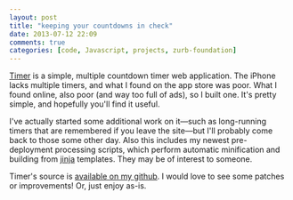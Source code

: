 ```yaml
---
layout: post
title: "keeping your countdowns in check"
date: 2013-07-12 22:09
comments: true
categories: [code, Javascript, projects, zurb-foundation]
---
```


[Timer](http://timer.fardogllc.com) is a simple, multiple countdown timer web application. The iPhone lacks multiple timers, and what I found on the app store was poor. What I found online, also poor (and way too full of ads), so I built one. It's pretty simple, and hopefully you'll find it useful.

I've actually started some additional work on it—such as long-running timers that are remembered if you leave the site—but I'll probably come back to those some other day. Also this includes my newest pre-deployment processing scripts, which perform automatic minification and building from [jinja](http://jinja.pocoo.org/) templates. They may be of interest to someone.

Timer's source is [available on my github](http://github.com/fardog/timer/). I would love to see some patches or improvements! Or, just enjoy as-is.
